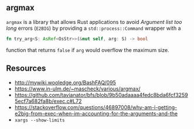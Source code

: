 ## argmax

`argmax` is a library that allows Rust applications to avoid *Argument list too long* errors (`E2BIG`) by providing a `std::process::Command` wrapper with a
``` rust
fn try_arg<S: AsRef<OsStr>>(&mut self, arg: S) -> bool
```
function that returns `false` if `arg` would overflow the maximum size.

## Resources

- http://mywiki.wooledge.org/BashFAQ/095
- https://www.in-ulm.de/~mascheck/various/argmax/
- https://github.com/tavianator/bfs/blob/9b50adaaaa4fedc8bda6fcf32595ecf7a682fa8b/exec.c#L72
- https://stackoverflow.com/questions/46897008/why-am-i-getting-e2big-from-exec-when-im-accounting-for-the-arguments-and-the
- `xargs --show-limits`
